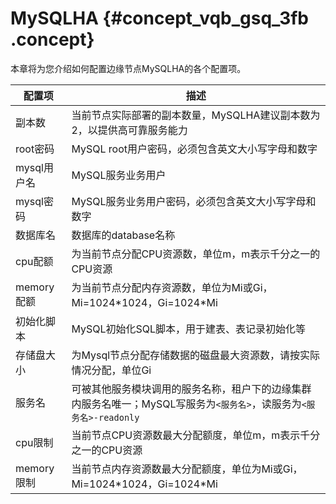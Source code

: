 # MySQLHA {#concept_vqb_gsq_3fb .concept}

本章将为您介绍如何配置边缘节点MySQLHA的各个配置项。

|配置项|描述|
|---|--|
|副本数|当前节点实际部署的副本数量，MySQLHA建议副本数为2，以提供高可靠服务能力|
|root密码|MySQL root用户密码，必须包含英文大小写字母和数字|
|mysql用户名|MySQL服务业务用户|
|mysql密码|MySQL服务业务用户密码，必须包含英文大小写字母和数字|
|数据库名|数据库的database名称|
|cpu配额|为当前节点分配CPU资源数，单位m，m表示千分之一的CPU资源|
|memory配额|为当前节点分配内存资源数，单位为Mi或Gi，Mi=1024\*1024，Gi=1024\*Mi|
|初始化脚本|MySQL初始化SQL脚本，用于建表、表记录初始化等|
|存储盘大小|为Mysql节点分配存储数据的磁盘最大资源数，请按实际情况分配，单位Gi|
|服务名|可被其他服务模块调用的服务名称，租户下的边缘集群内服务名唯一；MySQL写服务为`<服务名>`，读服务为`<服务名>-readonly`|
|cpu限制|当前节点CPU资源数最大分配额度，单位m，m表示千分之一的CPU资源|
|memory限制|当前节点内存资源数最大分配额度，单位为Mi或Gi，Mi=1024\*1024，Gi=1024\*Mi|

